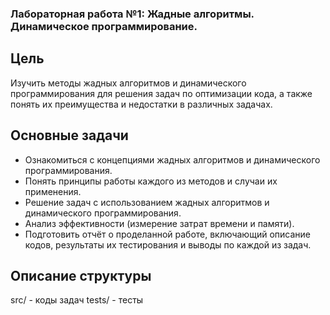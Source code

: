 ### Лабораторная работа №1: Жадные алгоритмы. Динамическое программирование.

## Цель ##
Изучить методы жадных алгоритмов и динамического программирования для решения задач по оптимизации кода, а также понять их преимущества и недостатки в различных задачах.

## Основные задачи ##
- Ознакомиться с концепциями жадных алгоритмов и динамического программирования.
- Понять принципы работы каждого из методов и случаи их применения.
- Решение задач с использованием жадных алгоритмов и динамического программирования.
- Анализ эффективности (измерение затрат времени и памяти).
- Подготовить отчёт о проделанной работе, включающий описание кодов, результаты их тестирования и выводы по каждой из задач.

## Описание структуры ##
src/ - коды задач
tests/ - тесты
